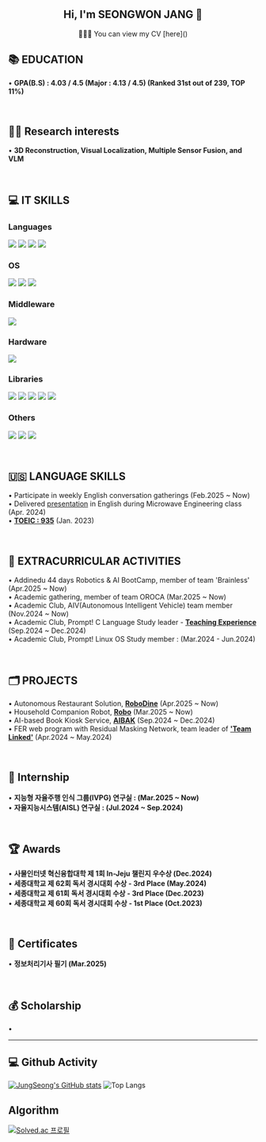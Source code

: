 <h2 align="center">Hi, I'm SEONGWON JANG 👋</h2>
<p align="center">🙋🏻‍♂️ You can view my CV [here]()</p>

## 📚 EDUCATION
• **GPA(B.S) : 4.03 / 4.5 (Major : 4.13 / 4.5) (Ranked 31st out of 239, TOP 11%)**

<br>

## 🧑‍🎓 Research interests
• **3D Reconstruction, Visual Localization, Multiple Sensor Fusion, and VLM**

<br>

## 💻 IT SKILLS
### Languages
<img src="https://img.shields.io/badge/C-00599C?style=for-the-badge&logo=c&logoColor=white"> <img src="https://img.shields.io/badge/C%2B%2B-00599C?style=for-the-badge&logo=c%2B%2B&logoColor=white"> <img src="https://img.shields.io/badge/Python-14354C?style=for-the-badge&logo=python&logoColor=white"> <img src="https://img.shields.io/badge/MATLAB-E97109?style=for-the-badge&logo=mathworks&logoColor=white">

### OS
<img src = "https://img.shields.io/badge/Windows-0078D6?style=for-the-badge&logo=windows&logoColor=white"> <img src = "https://img.shields.io/badge/mac%20os-000000?style=for-the-badge&logo=apple&logoColor=white"> <img src = "https://img.shields.io/badge/Ubuntu-E95420?style=for-the-badge&logo=ubuntu&logoColor=white">

### Middleware
<img src="https://img.shields.io/badge/ROS-000000?style=for-the-badge&logo=ROS&logoColor=white">

### Hardware
<img src="https://img.shields.io/badge/Raspberry%20Pi-A22846?style=for-the-badge&logo=Raspberry%20Pi&logoColor=white">

### Libraries
<img src="https://img.shields.io/badge/PyTorch-EE4C2C?style=for-the-badge&logo=PyTorch&logoColor=white"> <img src="https://img.shields.io/badge/TensorFlow-FF6F00?style=for-the-badge&logo=tensorflow&logoColor=white"> <img src="https://img.shields.io/badge/Flask-000000?style=for-the-badge&logo=flask&logoColor=white"> <img src="https://img.shields.io/badge/OpenCV-696969?style=for-the-badge&logo=OpenCV&logoColor=white"> <img src="https://img.shields.io/badge/LangChain-696969?style=for-the-badge&logo=LangChain&logoColor=white">

### Others
<img src="https://img.shields.io/badge/GIT-E44C30?style=for-the-badge&logo=git&logoColor=white"> <img src="https://img.shields.io/badge/MySQL-00BFFF?style=for-the-badge&logo=mysql&logoColor=white"> <img src="https://img.shields.io/badge/docker-%230db7ed.svg?style=for-the-badge&logo=docker&logoColor=white"> 

<br>

## 🇺🇸 LANGUAGE SKILLS
•	Participate in weekly English conversation gatherings (Feb.2025 ~ Now)<br>
•	Delivered [presentation](https://www.notion.so/English-Presentation-1ee96e9374a980709f3fd4495de5145a?pvs=4) in English during Microwave Engineering class (Apr. 2024)<br>
• **[TOEIC : 935](https://www.notion.so/TOEIC-1ee96e9374a980369af4d20ab8e4de05?pvs=4)** (Jan. 2023)

<br>

## 🚣 EXTRACURRICULAR ACTIVITIES
• Addinedu 44 days Robotics & AI BootCamp, member of team 'Brainless' (Apr.2025 ~ Now) <br>
• Academic gathering, member of team OROCA (Mar.2025 ~ Now) <br>
• Academic Club, AIV(Autonomous Intelligent Vehicle) team member (Nov.2024 ~ Now) <br>
• Academic Club, Prompt! C Language Study leader - [**Teaching Experience**](https://github.com/JungSeong/Prompt-C-Study) (Sep.2024 ~ Dec.2024) <br>
• Academic Club, Prompt! Linux OS Study member : (Mar.2024 - Jun.2024)

<br>

## 🗂️ PROJECTS
• Autonomous Restaurant Solution, [**RoboDine**](https://github.com/addinedu-roscamp-4th/roscamp-repo-2.git) (Apr.2025 ~ Now) <br>
• Household Companion Robot, [**Robo**](https://github.com/JungSeong/Robo.git) (Mar.2025 ~ Now) <br>
• AI-based Book Kiosk Service, [**AIBAK**](https://github.com/JungSeong/AIBAK.git) (Sep.2024 ~ Dec.2024) <br>
• FER web program with Residual Masking Network, team leader of [**'Team Linked'**](https://github.com/JungSeong/RMN-Project.git) (Apr.2024 ~ May.2024)

<br>

## 💼 Internship
• **지능형 자율주행 인식 그룹(IVPG) 연구실 : (Mar.2025 ~ Now)** <br>
• **자율지능시스템(AISL) 연구실 : (Jul.2024 ~ Sep.2024)**

<br>

## 🏆 Awards
• **사물인터넷 혁신융합대학 제 1회 In-Jeju 챌린지 우수상 (Dec.2024)**<br>
• **세종대학교 제 62회 독서 경시대회 수상 - 3rd Place (May.2024)**<br>
• **세종대학교 제 61회 독서 경시대회 수상 - 3rd Place (Dec.2023)**<br>
• **세종대학교 제 60회 독서 경시대회 수상 - 1st Place (Oct.2023)**

<br>

## 🥇 Certificates 
• **정보처리기사 필기 (Mar.2025)**

<br>

## 💰 Scholarship
•

---

<h2> 💻 Github Activity </h2>

[![JungSeong's GitHub stats](https://github-readme-stats.vercel.app/api?username=JungSeong&border_radius=20&hide=issues&title_color=6FDF6F&bg_color=212121&text_color=FFFFFF)](https://github.com/anuraghazra/github-readme-stats)
![Top Langs](https://github-readme-stats.vercel.app/api/top-langs/?username=JungSeong&hide=Jupyter%20Notebook&border_radius=20&title_color=FFFFFF&bg_color=212121&text_color=FFFFFF&layout=compact)

<h2> Algorithm </h2>

[![Solved.ac 프로필](http://mazassumnida.wtf/api/v2/generate_badge?boj=jungseong)](https://solved.ac/jungseong)

<!--
**JungSeong/JungSeong** is a ✨ _special_ ✨ repository because its `README.md` (this file) appears on your GitHub profile.

Here are some ideas to get you started:

- 🔭 I’m currently working on ...
- 🌱 I’m currently learning ...
- 👯 I’m looking to collaborate on ...
- 🤔 I’m looking for help with ...
- 💬 Ask me about ...
- 📫 How to reach me: ...
- 😄 Pronouns: ...
- ⚡ Fun fact: ...
-->
